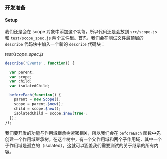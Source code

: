 ### 开发准备
#### Setup

我们还是会在 scope 对象中添加这个功能，所以代码还是会放到 `src/scope.js` 和 `test/scope_spec.js` 两个文件里。首先，我们会在测试文件最顶层的 `describe` 代码块中加入一个新的 `describe` 代码块：

_test/scope_spec.js_

```js
describe('Events', function() {

  var parent;
  var scope;
  var child;
  var isolatedChild;

  beforeEach(function() {
    parent = new Scope();
    scope = parent.$new();
    child = scope.$new();
    isolatedChild = scope.$new(true);
  });
});
```

我们要开发的功能与作用域继承树紧密相关，所以我们会在 `beforeEach` 函数中先创建一个作用域继承树。在这个树中，有一个父作用域和两个子作用域，其中一个子作用域是孤立的（isolated）。这就可以涵盖我们需要测试的关于继承的所有内容。